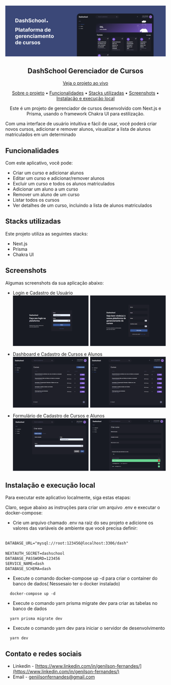 ![Banner](ui_01.png)

<h2 align="center">DashSchool Gerenciador de Cursos</h1>

<p align="center">
  <a href="http://localhost:3000/signin">
    Veja o projeto ao vivo
  </a>
<p>

<p align="center">
  <a href="#sobre-o-projeto">Sobre o projeto</a> •
  <a href="#funcionalidades">Funcionalidades</a> •
  <a href="#stacks-utilizadas">Stacks utilizadas</a> •
  <a href="#screenshots">Screenshots</a> •
  <a href="#instalação-e-execução-local">Instalação e execução local</a>
</p>

<p align="center">Este é um projeto de gerenciador de cursos desenvolvido com Next.js e Prisma, usando o framework Chakra UI para estilização.</p>

<p>
Com uma interface de usuário intuitiva e fácil de usar, você poderá criar novos cursos, adicionar e remover alunos, visualizar a lista de alunos matriculados em um determinado
</p>

## Funcionalidades

Com este aplicativo, você pode:

- Criar um curso e adicionar alunos
- Editar um curso e adicionar/remover alunos
- Excluir um curso e todos os alunos matriculados
- Adicionar um aluno a um curso
- Remover um aluno de um curso
- Listar todos os cursos
- Ver detalhes de um curso, incluindo a lista de alunos matriculados

## Stacks utilizadas

Este projeto utiliza as seguintes stacks:

- Next.js
- Prisma
- Chakra UI

## Screenshots

Algumas screenshots da sua aplicação abaixo:

- Login e Cadastro de Usuário
  ![Screenshot 1](ui_02.png)

- Dashboard e Cadastro de Cursos e Alunos
  ![Screenshot 2](ui_03.png)

- Formulário de Cadastro de Cursos e Alunos
  ![Screenshot 3](ui_04.png)

## Instalação e execução local

Para executar este aplicativo localmente, siga estas etapas:

Claro, segue abaixo as instruções para criar um arquivo .env e executar o docker-compose:

- Crie um arquivo chamado .env na raiz do seu projeto e adicione os valores das variáveis de ambiente que você precisa definir:

```

DATABASE_URL="mysql://root:123456@localhost:3306/dash"

NEXTAUTH_SECRET=dashschool
DATABASE_PASSWORD=123456
SERVICE_NAME=dash
DATABASE_SCHEMA=dash

```

- Execute o comando docker-compose up -d para criar o container do banco de dados( Nessesaio ter o docker instalado)

```
  docker-compose up -d
```

- Execute o comando yarn prisma migrate dev para criar as tabelas no banco de dados

```
  yarn prisma migrate dev
```

- Execute o comando yarn dev para iniciar o servidor de desenvolvimento

```
  yarn dev
```

## Contato e redes sociais

- Linkedin - [https://www.linkedin.com/in/genilson-fernandes/](https://www.linkedin.com/in/genilson-fernandes/)
- Email - geniilsonfernandes@gmail.com

